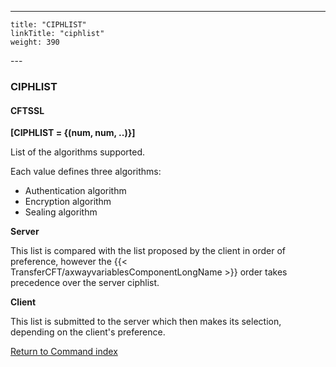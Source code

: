 ---
    title: "CIPHLIST"
    linkTitle: "ciphlist"
    weight: 390
---<span id="ciphlist"></span>

### CIPHLIST

#### CFTSSL

****[CIPHLIST = {(num, num, ..)}]****

List of the algorithms supported.

Each value defines three algorithms:

- Authentication algorithm
- Encryption algorithm
- Sealing algorithm

****Server****

This list is compared with the list proposed by the client in order of preference, however the {{< TransferCFT/axwayvariablesComponentLongName  >}} order takes precedence over the server ciphlist.

****Client****

This list is submitted to the server which then makes its selection, depending on the client's preference.

[Return to Command index](../../)

 
